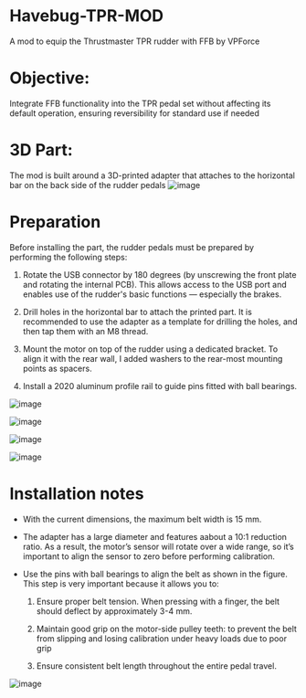 # Havebug-TPR-MOD
A mod to equip the Thrustmaster TPR rudder with FFB by VPForce

# Objective:
Integrate FFB functionality into the TPR pedal set without affecting its default operation, ensuring reversibility for standard use if needed

# 3D Part:
The mod is built around a 3D-printed adapter that attaches to the horizontal bar on the back side of the rudder pedals
![image](https://github.com/user-attachments/assets/4ac17b92-1601-4278-80e1-61977e26a740)

# Preparation
Before installing the part, the rudder pedals must be prepared by performing the following steps:

  1. Rotate the USB connector by 180 degrees (by unscrewing the front plate and rotating the internal PCB).
This allows access to the USB port and enables use of the rudder's basic functions — especially the brakes.

  2. Drill holes in the horizontal bar to attach the printed part.
It is recommended to use the adapter as a template for drilling the holes, and then tap them with an M8 thread.

  3. Mount the motor on top of the rudder using a dedicated bracket.
To align it with the rear wall, I added washers to the rear-most mounting points as spacers.

 4. Install a 2020 aluminum profile rail to guide pins fitted with ball bearings.

![image](https://github.com/user-attachments/assets/abddb199-b57a-4705-bcef-22846791570f)

![image](https://github.com/user-attachments/assets/7942e5c2-89e7-4928-9da3-f9548814c757)

![image](https://github.com/user-attachments/assets/fbaef9a5-b230-44a4-a121-425e8468cb01)

![image](https://github.com/user-attachments/assets/85903938-0b53-48e1-8836-d8104a5ea136)


# Installation notes

- With the current dimensions, the maximum belt width is 15 mm.

- The adapter has a large diameter and features aabout a 10:1 reduction ratio.
As a result, the motor’s sensor will rotate over a wide range, so it’s important to align the sensor to zero before performing calibration.

- Use the pins with ball bearings to align the belt as shown in the figure.
This step is very important because it allows you to:

  1. Ensure proper belt tension. When pressing with a finger, the belt should deflect by approximately 3-4 mm.

  2. Maintain good grip on the motor-side pulley teeth: to prevent the belt from slipping and losing calibration under heavy loads due to poor grip

  3. Ensure consistent belt length throughout the entire pedal travel.

![image](https://github.com/user-attachments/assets/b6f93ff6-554e-4ba6-9d50-ac8f58b3b2d9)
